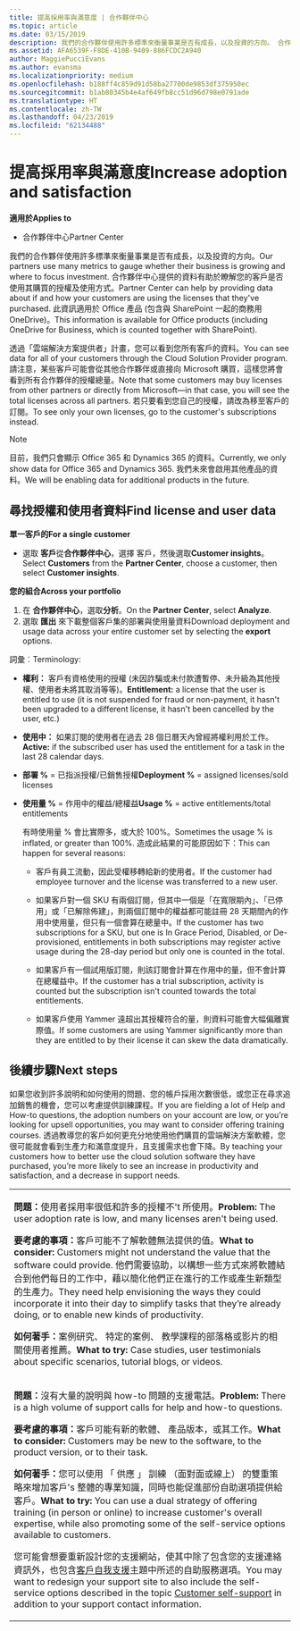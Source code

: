 ```yaml
---
title: 提高採用率與滿意度 | 合作夥伴中心
ms.topic: article
ms.date: 03/15/2019
description: 我們的合作夥伴使用許多標準來衡量事業是否有成長，以及投資的方向。 合作夥伴中心提供的資料有助於瞭解您的客戶是否使用其購買的授權及使用方式。
ms.assetid: AFA6539F-F8DE-410B-9409-886FCDC2A940
author: MaggiePucciEvans
ms.author: evansma
ms.localizationpriority: medium
ms.openlocfilehash: b188ff4c859d91d58ba27700de9853df375950ec
ms.sourcegitcommit: b1ab80345b4e4af649fb8cc51d96d798e0791ade
ms.translationtype: HT
ms.contentlocale: zh-TW
ms.lasthandoff: 04/23/2019
ms.locfileid: "62134488"
---
```

# <a name="increase-adoption-and-satisfaction"></a><span data-ttu-id="492bb-104">提高採用率與滿意度</span><span class="sxs-lookup"><span data-stu-id="492bb-104">Increase adoption and satisfaction</span></span>

<span data-ttu-id="492bb-105">**適用於**</span><span class="sxs-lookup"><span data-stu-id="492bb-105">**Applies to**</span></span>

-  <span data-ttu-id="492bb-106">合作夥伴中心</span><span class="sxs-lookup"><span data-stu-id="492bb-106">Partner Center</span></span>

<span data-ttu-id="492bb-107">我們的合作夥伴使用許多標準來衡量事業是否有成長，以及投資的方向。</span><span class="sxs-lookup"><span data-stu-id="492bb-107">Our partners use many metrics to gauge whether their business is growing and where to focus investment.</span></span> <span data-ttu-id="492bb-108">合作夥伴中心提供的資料有助於瞭解您的客戶是否使用其購買的授權及使用方式。</span><span class="sxs-lookup"><span data-stu-id="492bb-108">Partner Center can help by providing data about if and how your customers are using the licenses that they've purchased.</span></span> <span data-ttu-id="492bb-109">此資訊適用於 Office 產品 (包含與 SharePoint 一起的商務用 OneDrive)。</span><span class="sxs-lookup"><span data-stu-id="492bb-109">This information is available for Office products (including OneDrive for Business, which is counted together with SharePoint).</span></span>

<span data-ttu-id="492bb-110">透過「雲端解決方案提供者」計畫，您可以看到您所有客戶的資料。</span><span class="sxs-lookup"><span data-stu-id="492bb-110">You can see data for all of your customers through the Cloud Solution Provider program.</span></span> <span data-ttu-id="492bb-111">請注意，某些客戶可能會從其他合作夥伴或直接向 Microsoft 購買，這樣您將會看到所有合作夥伴的授權總量。</span><span class="sxs-lookup"><span data-stu-id="492bb-111">Note that some customers may buy licenses from other partners or directly from Microsoft—in that case, you will see the total licenses across all partners.</span></span> <span data-ttu-id="492bb-112">若只要看到您自己的授權，請改為移至客戶的訂閱。</span><span class="sxs-lookup"><span data-stu-id="492bb-112">To see only your own licenses, go to the customer's subscriptions instead.</span></span>

> [!NOTE]  
>  <span data-ttu-id="492bb-113">目前，我們只會顯示 Office 365 和 Dynamics 365 的資料。</span><span class="sxs-lookup"><span data-stu-id="492bb-113">Currently, we only show data for Office 365 and Dynamics 365.</span></span> <span data-ttu-id="492bb-114">我們未來會啟用其他產品的資料。</span><span class="sxs-lookup"><span data-stu-id="492bb-114">We will be enabling data for additional products in the future.</span></span>

## <a name="find-license-and-user-data"></a><span data-ttu-id="492bb-115">尋找授權和使用者資料</span><span class="sxs-lookup"><span data-stu-id="492bb-115">Find license and user data</span></span>


<span data-ttu-id="492bb-116">**單一客戶的**</span><span class="sxs-lookup"><span data-stu-id="492bb-116">**For a single customer**</span></span>

-   <span data-ttu-id="492bb-117">選取 **客戶**從**合作夥伴中心**，選擇 客戶，然後選取**Customer insights**。</span><span class="sxs-lookup"><span data-stu-id="492bb-117">Select **Customers** from the **Partner Center**, choose a customer, then select **Customer insights**.</span></span>

<span data-ttu-id="492bb-118">**您的組合**</span><span class="sxs-lookup"><span data-stu-id="492bb-118">**Across your portfolio**</span></span>

1.  <span data-ttu-id="492bb-119">在 **合作夥伴中心**，選取**分析**。</span><span class="sxs-lookup"><span data-stu-id="492bb-119">On the **Partner Center**, select **Analyze**.</span></span>
2.  <span data-ttu-id="492bb-120">選取 **匯出** 來下載整個客戶集的部署與使用量資料</span><span class="sxs-lookup"><span data-stu-id="492bb-120">Download deployment and usage data across your entire customer set by selecting the **export** options.</span></span>

<span data-ttu-id="492bb-121">詞彙︰</span><span class="sxs-lookup"><span data-stu-id="492bb-121">Terminology:</span></span>

-   <span data-ttu-id="492bb-122">**權利：** 客戶有資格使用的授權 (未因詐騙或未付款遭暫停、未升級為其他授權、使用者未將其取消等等)。</span><span class="sxs-lookup"><span data-stu-id="492bb-122">**Entitlement:** a license that the user is entitled to use (it is not suspended for fraud or non-payment, it hasn't been upgraded to a different license, it hasn't been cancelled by the user, etc.)</span></span>

-   <span data-ttu-id="492bb-123">**使用中：** 如果訂閱的使用者在過去 28 個日曆天內曾經將權利用於工作。</span><span class="sxs-lookup"><span data-stu-id="492bb-123">**Active:** if the subscribed user has used the entitlement for a task in the last 28 calendar days.</span></span>

-   <span data-ttu-id="492bb-124">**部署 %** = 已指派授權/已銷售授權</span><span class="sxs-lookup"><span data-stu-id="492bb-124">**Deployment %** = assigned licenses/sold licenses</span></span>

-   <span data-ttu-id="492bb-125">**使用量 %** = 作用中的權益/總權益</span><span class="sxs-lookup"><span data-stu-id="492bb-125">**Usage %** = active entitlements/total entitlements</span></span>

    <span data-ttu-id="492bb-126">有時使用量 % 會比實際多，或大於 100%。</span><span class="sxs-lookup"><span data-stu-id="492bb-126">Sometimes the usage % is inflated, or greater than 100%.</span></span> <span data-ttu-id="492bb-127">造成此結果的可能原因如下：</span><span class="sxs-lookup"><span data-stu-id="492bb-127">This can happen for several reasons:</span></span>

    -   <span data-ttu-id="492bb-128">客戶有員工流動，因此受權移轉給新的使用者。</span><span class="sxs-lookup"><span data-stu-id="492bb-128">If the customer had employee turnover and the license was transferred to a new user.</span></span>

    -   <span data-ttu-id="492bb-129">如果客戶對一個 SKU 有兩個訂閱，但其中一個是「在寬限期內」、「已停用」或「已解除佈建」，則兩個訂閱中的權益都可能註冊 28 天期間內的作用中使用量，但只有一個會算在總量中。</span><span class="sxs-lookup"><span data-stu-id="492bb-129">If the customer has two subscriptions for a SKU, but one is In Grace Period, Disabled, or De-provisioned, entitlements in both subscriptions may register active usage during the 28-day period but only one is counted in the total.</span></span>

    -   <span data-ttu-id="492bb-130">如果客戶有一個試用版訂閱，則該訂閱會計算在作用中的量，但不會計算在總權益中。</span><span class="sxs-lookup"><span data-stu-id="492bb-130">If the customer has a trial subscription, activity is counted but the subscription isn't counted towards the total entitlements.</span></span>

    -   <span data-ttu-id="492bb-131">如果客戶使用 Yammer 遠超出其授權符合的量，則資料可能會大幅偏離實際值。</span><span class="sxs-lookup"><span data-stu-id="492bb-131">If some customers are using Yammer significantly more than they are entitled to by their license it can skew the data dramatically.</span></span>

## <a name="next-steps"></a><span data-ttu-id="492bb-132">後續步驟</span><span class="sxs-lookup"><span data-stu-id="492bb-132">Next steps</span></span>


<span data-ttu-id="492bb-133">如果您收到許多說明和如何使用的問題、您的帳戶採用次數很低，或您正在尋求追加銷售的機會，您可以考慮提供訓練課程。</span><span class="sxs-lookup"><span data-stu-id="492bb-133">If you are fielding a lot of Help and How-to questions, the adoption numbers on your account are low, or you’re looking for upsell opportunities, you may want to consider offering training courses.</span></span> <span data-ttu-id="492bb-134">透過教導您的客戶如何更充分地使用他們購買的雲端解決方案軟體，您很可能就會看到生產力和滿意度提升，且支援需求也會下降。</span><span class="sxs-lookup"><span data-stu-id="492bb-134">By teaching your customers how to better use the cloud solution software they have purchased, you’re more likely to see an increase in productivity and satisfaction, and a decrease in support needs.</span></span>

<table>
<colgroup>
<col width="100%" />
</colgroup>
<tbody>
<tr class="odd">
<td><p><span data-ttu-id="492bb-135"><strong>問題：</strong>使用者採用率很低和許多的授權不&#39;t 所使用。</span><span class="sxs-lookup"><span data-stu-id="492bb-135"><strong>Problem:</strong> The user adoption rate is low, and many licenses aren&#39;t being used.</span></span></p>
<p><span data-ttu-id="492bb-136"><strong>要考慮的事項：</strong>客戶可能不了解軟體無法提供的值。</span><span class="sxs-lookup"><span data-stu-id="492bb-136"><strong>What to consider:</strong> Customers might not understand the value that the software could provide.</span></span> <span data-ttu-id="492bb-137">他們需要協助，以構想一些方式來將軟體結合到他們每日的工作中，藉以簡化他們正在進行的工作或產生新類型的生產力。</span><span class="sxs-lookup"><span data-stu-id="492bb-137">They need help envisioning the ways they could incorporate it into their day to simplify tasks that they’re already doing, or to enable new kinds of productivity.</span></span></p>
<p><span data-ttu-id="492bb-138"><strong>如何著手：</strong>案例研究、 特定的案例、 教學課程的部落格或影片的相關使用者推薦。</span><span class="sxs-lookup"><span data-stu-id="492bb-138"><strong>What to try:</strong> Case studies, user testimonials about specific scenarios, tutorial blogs, or videos.</span></span></p></td>
</tr>
<tr class="even">
<td><p><span data-ttu-id="492bb-139"><strong>問題：</strong>沒有大量的說明與 how-to 問題的支援電話。</span><span class="sxs-lookup"><span data-stu-id="492bb-139"><strong>Problem:</strong> There is a high volume of support calls for help and how-to questions.</span></span></p>
<p><span data-ttu-id="492bb-140"><strong>要考慮的事項：</strong>客戶可能有新的軟體、 產品版本，或其工作。</span><span class="sxs-lookup"><span data-stu-id="492bb-140"><strong>What to consider:</strong> Customers may be new to the software, to the product version, or to their task.</span></span></p>
<p><span data-ttu-id="492bb-141"><strong>如何著手：</strong>您可以使用 「 供應 」 訓練 （面對面或線上） 的雙重策略來增加客戶&#39;s 整體的專業知識，同時也能促進部份自助選項提供給客戶。</span><span class="sxs-lookup"><span data-stu-id="492bb-141"><strong>What to try:</strong> You can use a dual strategy of offering training (in person or online) to increase customer&#39;s overall expertise, while also promoting some of the self-service options available to customers.</span></span></p>
<p><span data-ttu-id="492bb-142">您可能會想要重新設計您的支援網站，使其中除了包含您的支援連絡資訊外，也包含<a href="customer-self-support.md" data-raw-source="[Customer self-support](customer-self-support.md)">客戶自我支援</a>主題中所述的自助服務選項。</span><span class="sxs-lookup"><span data-stu-id="492bb-142">You may want to redesign your support site to also include the self-service options described in the topic <a href="customer-self-support.md" data-raw-source="[Customer self-support](customer-self-support.md)">Customer self-support</a> in addition to your support contact information.</span></span></p></td>
</tr>
</tbody>
</table>

 

 

 



